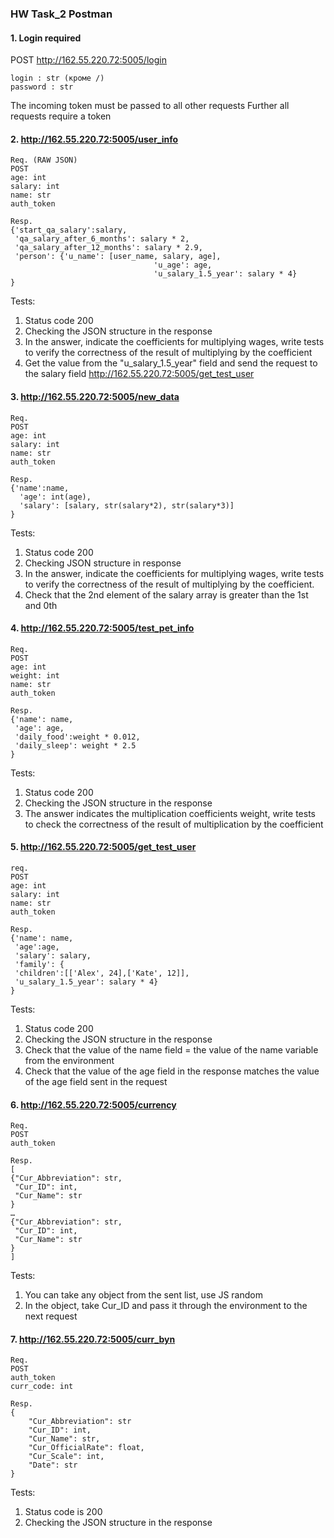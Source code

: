 ### HW Task_2 Postman

#### 1. Login required
POST
http://162.55.220.72:5005/login
```
login : str (кроме /)
password : str
```
The incoming token must be passed to all other requests
Further all requests require a token

#### 2. http://162.55.220.72:5005/user_info
```
Req. (RAW JSON)
POST
age: int
salary: int
name: str
auth_token
```
```
Resp.
{'start_qa_salary':salary,
 'qa_salary_after_6_months': salary * 2,
 'qa_salary_after_12_months': salary * 2.9,
 'person': {'u_name': [user_name, salary, age],
                                'u_age': age,
                                'u_salary_1.5_year': salary * 4}
}
```
Tests:
1) Status code 200
2) Checking the JSON structure in the response
3) In the answer, indicate the coefficients for multiplying wages, write tests to verify the correctness of the result of multiplying by the coefficient
4) Get the value from the "u_salary_1.5_year" field and send the request to the salary field http://162.55.220.72:5005/get_test_user

#### 3. http://162.55.220.72:5005/new_data
```
Req.
POST
age: int
salary: int
name: str
auth_token
```
```
Resp.
{'name':name,
  'age': int(age),
  'salary': [salary, str(salary*2), str(salary*3)]
}
```
Tests:
1) Status code 200
2) Checking JSON structure in response
3) In the answer, indicate the coefficients for multiplying wages, write tests to verify the correctness of the result of multiplying by the coefficient.
4) Check that the 2nd element of the salary array is greater than the 1st and 0th

#### 4. http://162.55.220.72:5005/test_pet_info
```
Req.
POST
age: int
weight: int
name: str
auth_token
```
```
Resp.
{'name': name,
 'age': age,
 'daily_food':weight * 0.012,
 'daily_sleep': weight * 2.5
}
```
Tests:
1) Status code 200
2) Checking the JSON structure in the response
3) The answer indicates the multiplication coefficients weight, write tests to check the correctness of the result of multiplication by the coefficient

#### 5. http://162.55.220.72:5005/get_test_user
```
req.
POST
age: int
salary: int
name: str
auth_token
```
```
Resp.
{'name': name,
 'age':age,
 'salary': salary,
 'family': {
 'children':[['Alex', 24],['Kate', 12]],
 'u_salary_1.5_year': salary * 4}
}
```
Tests:
1) Status code 200
2) Checking the JSON structure in the response
3) Check that the value of the name field = the value of the name variable from the environment
4) Check that the value of the age field in the response matches the value of the age field sent in the request

#### 6. http://162.55.220.72:5005/currency
```
Req.
POST
auth_token
```
```
Resp.
[
{"Cur_Abbreviation": str,
 "Cur_ID": int,
 "Cur_Name": str
}
…
{"Cur_Abbreviation": str,
 "Cur_ID": int,
 "Cur_Name": str
}
]
```
Tests:
1) You can take any object from the sent list, use JS random
2) In the object, take Cur_ID and pass it through the environment to the next request

#### 7. http://162.55.220.72:5005/curr_byn
```
Req.
POST
auth_token
curr_code: int
```
```
Resp.
{
    "Cur_Abbreviation": str
    "Cur_ID": int,
    "Cur_Name": str,
    "Cur_OfficialRate": float,
    "Cur_Scale": int,
    "Date": str
}
```
Tests:
1) Status code is 200
2) Checking the JSON structure in the response
